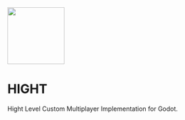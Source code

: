 <img src="https://github.com/user-attachments/assets/601265bf-9a31-4eca-8fbf-7157949b88de" width="128" height="128"/>

# HIGHT
Hight Level Custom Multiplayer Implementation for Godot.
